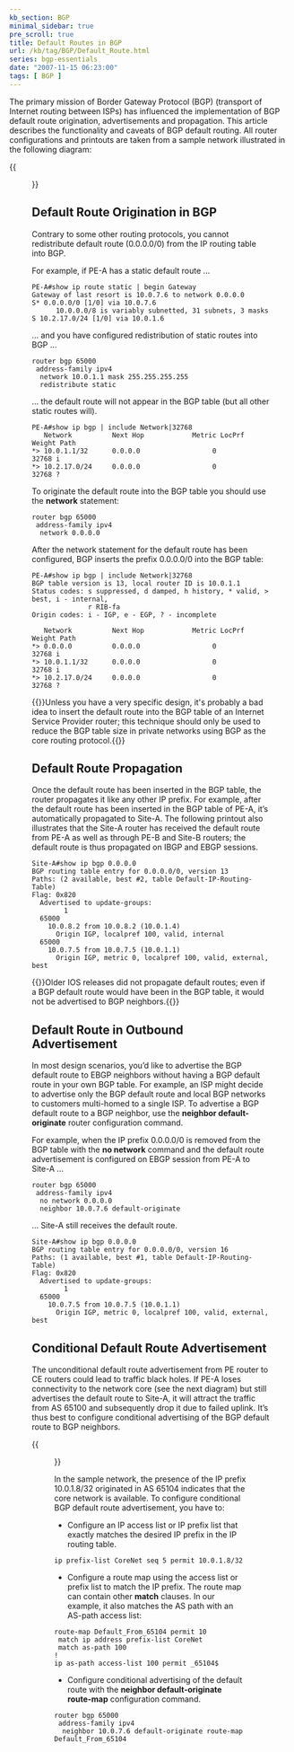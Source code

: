 ```yaml
---
kb_section: BGP
minimal_sidebar: true
pre_scroll: true
title: Default Routes in BGP
url: /kb/tag/BGP/Default_Route.html
series: bgp-essentials
date: "2007-11-15 06:23:00"
tags: [ BGP ]
---
```

The primary mission of Border Gateway Protocol (BGP) (transport of Internet routing between ISPs) has influenced the implementation of BGP default route origination, advertisements and propagation. This article describes the functionality and caveats of BGP default routing. All router configurations and printouts are taken from a sample network illustrated in the following diagram:

{{<figure src="BGP_Default_Route_Diagram.png" caption="Test network used to produce the printouts in this article">}}

## Default Route Origination in BGP

Contrary to some other routing protocols, you cannot redistribute default route (0.0.0.0/0) from the IP routing table into BGP.

For example, if PE-A has a static default route …

```
PE-A#show ip route static | begin Gateway
Gateway of last resort is 10.0.7.6 to network 0.0.0.0
S* 0.0.0.0/0 [1/0] via 10.0.7.6
      10.0.0.0/8 is variably subnetted, 31 subnets, 3 masks
S 10.2.17.0/24 [1/0] via 10.0.1.6
```

… and you have configured redistribution of static routes into BGP …

```
router bgp 65000
 address-family ipv4
  network 10.0.1.1 mask 255.255.255.255
  redistribute static
```

… the default route will not appear in the BGP table (but all other static routes will).

```
PE-A#show ip bgp | include Network|32768
   Network          Next Hop            Metric LocPrf Weight Path
*> 10.0.1.1/32      0.0.0.0                  0         32768 i
*> 10.2.17.0/24     0.0.0.0                  0         32768 ?
```

To originate the default route into the BGP table you should use the **network** statement:

```
router bgp 65000
 address-family ipv4
  network 0.0.0.0
```

After the network statement for the default route has been configured, BGP inserts the prefix 0.0.0.0/0 into the BGP table:

```
PE-A#show ip bgp | include Network|32768
BGP table version is 13, local router ID is 10.0.1.1
Status codes: s suppressed, d damped, h history, * valid, > best, i - internal,
              r RIB-fa              
Origin codes: i - IGP, e - EGP, ? - incomplete

   Network          Next Hop            Metric LocPrf Weight Path
*> 0.0.0.0          0.0.0.0                  0         32768 i
*> 10.0.1.1/32      0.0.0.0                  0         32768 i
*> 10.2.17.0/24     0.0.0.0                  0         32768 ?
```

{{<note warn>}}Unless you have a very specific design, it's probably a bad idea to insert the default route into the BGP table of an Internet Service Provider router; this technique should only be used to reduce the BGP table size in private networks using BGP as the core routing protocol.{{</note>}}

## Default Route Propagation

Once the default route has been inserted in the BGP table, the router propagates it like any other IP prefix. For example, after the default route has been inserted in the BGP table of PE-A, it’s automatically propagated to Site-A. The following printout also illustrates that the Site-A router has received the default route from PE-A as well as through PE-B and Site-B routers; the default route is thus propagated on IBGP and EBGP sessions.

```
Site-A#show ip bgp 0.0.0.0
BGP routing table entry for 0.0.0.0/0, version 13
Paths: (2 available, best #2, table Default-IP-Routing-Table)
Flag: 0x820
  Advertised to update-groups:
        1
  65000
    10.0.8.2 from 10.0.8.2 (10.0.1.4)
      Origin IGP, localpref 100, valid, internal
  65000
    10.0.7.5 from 10.0.7.5 (10.0.1.1)
      Origin IGP, metric 0, localpref 100, valid, external, best
```

{{<note warn>}}Older IOS releases did not propagate default routes; even if a BGP default route would have been in the BGP table, it would not be advertised to BGP neighbors.{{</note>}}

## Default Route in Outbound Advertisement

In most design scenarios, you’d like to advertise the BGP default route to EBGP neighbors without having a BGP default route in your own BGP table. For example, an ISP might decide to advertise only the BGP default route and local BGP networks to customers multi-homed to a single ISP. To advertise a BGP default route to a BGP neighbor, use the **neighbor default-originate** router configuration command.

For example, when the IP prefix 0.0.0.0/0 is removed from the BGP table with the **no network** command and the default route advertisement is configured on EBGP session from PE-A to Site-A …

```
router bgp 65000
 address-family ipv4
  no network 0.0.0.0
  neighbor 10.0.7.6 default-originate
```

… Site-A still receives the default route.

```
Site-A#show ip bgp 0.0.0.0
BGP routing table entry for 0.0.0.0/0, version 16
Paths: (1 available, best #1, table Default-IP-Routing-Table)
Flag: 0x820
  Advertised to update-groups:
        1
  65000
    10.0.7.5 from 10.0.7.5 (10.0.1.1)
      Origin IGP, metric 0, localpref 100, valid, external, best
```

## Conditional Default Route Advertisement

The unconditional default route advertisement from PE router to CE routers could lead to traffic black holes. If PE-A loses connectivity to the network core (see the next diagram) but still advertises the default route to Site-A, it will attract the traffic from AS 65100 and subsequently drop it due to failed uplink. It’s thus best to configure conditional advertising of the BGP default route to BGP neighbors.

{{<figure src="BGP_Default_Route_Failure.png" caption="Default route is still advertised after an uplink failure">}}

In the sample network, the presence of the IP prefix 10.0.1.8/32 originated in AS 65104 indicates that the core network is available. To configure conditional BGP default route advertisement, you have to:

-   Configure an IP access list or IP prefix list that exactly matches the desired IP prefix in the IP routing table.

```
ip prefix-list CoreNet seq 5 permit 10.0.1.8/32
```

-   Configure a route map using the access list or prefix list to match the IP prefix. The route map can contain other **match** clauses. In our example, it also matches the AS path with an AS-path access list:

```
route-map Default_From_65104 permit 10
 match ip address prefix-list CoreNet
 match as-path 100
!
ip as-path access-list 100 permit _65104$
```

-   Configure conditional advertising of the default route with the **neighbor default-originate route-map** configuration command.

```
router bgp 65000
 address-family ipv4
  neighbor 10.0.7.6 default-originate route-map Default_From_65104
```
